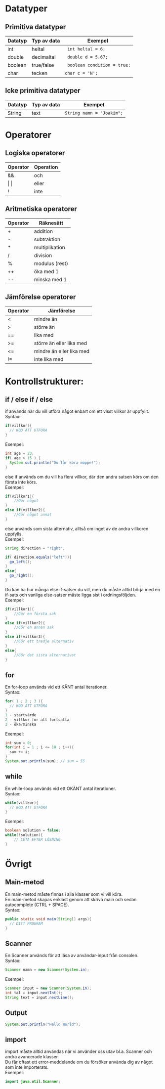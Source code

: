 # Datatyper
## Primitiva datatyper

Datatyp     |   Typ av data |Exempel
------------|---------|---------
int |  heltal | ``` int heltal = 6;```
double | decimaltal | ``` double d = 5.67;```
boolean | true/false | ``` boolean condition = true;```
char | tecken | ``` char c = 'N'; ```

## Icke primitiva datatyper
Datatyp     |   Typ av data |Exempel
------------|---------|---------
String |  text | ``` String namn = "Joakim"; ```


# Operatorer
## Logiska operatorer
Operator | Operation
---------|-----------
 && | och
\| \|| eller
! | inte

## Aritmetiska operatorer
Operator | Räknesätt
---------|-----------
\+ | addition
\- | subtraktion
\* | multiplikation
\/ | division
\% | modulus (rest)
\+\+ | öka med 1
\-\- | minska med 1

## Jämförelse operatorer
Operator | Jämförelse
---------|-----------
< | mindre än 
\> | större än
== | lika med
\>= | större än eller lika med
<= | mindre än eller lika med
!= | inte lika med

# Kontrollstrukturer:
## if / else if / else
if används när du vill utföra något enbart om ett visst villkor är uppfyllt. <br>
Syntax: 
```java
if(villkor){
  // KOD ATT UTFÖRA
}
```
Exempel:
```java
int age = 23;
if( age > 15 ) {
  System.out.println("Du får köra moppe!");
}
```

else if används om du vill ha flera villkor, där den andra satsen körs om den första inte körs. <br>
Exempel:
```java
if(villkor1){
    //Gör något
}
else if(villkor2){
    //Gör något annat
}
```

else används som sista alternativ, alltså om inget av de andra villkoren uppfylls. <br>
Exempel:
```java
String direction = "right";

if( direction.equals("left")){
  go_left();
}
else{
  go_right();
}
```

Du kan ha hur många else if-satser du vill, men du måste alltid börja med en if-sats och vanliga else-satser måste ligga sist i ordningsföljden. <br>
Exempel:
```java
if(villkor1){
    //Gör en första sak
}
else if(villkor2){
    //Gör en annan sak
}
else if(villkor3){
    //Gör ett tredje alternativ
}
else{
    //Gör det sista alternativet
}
```

## for
En for-loop används vid ett KÄNT antal iterationer. <br>
Syntax:
```java
for( 1 ; 2 ; 3 ){
  // KOD ATT UTFÖRA
}
1 - startvärde
2 - villkor för att fortsätta
3 - öka/minska
```
Exempel:
``` java
int sum = 0;
for(int i = 1 ; i <= 10 ; i++){
  sum += i;
}
System.out.println(sum); // sum = 55
```

## while
En while-loop används vid ett OKÄNT antal iterationer.<br>
Syntax:
```java
while(villkor){
  // KOD ATT UTFÖRA
}
```
Exempel:
``` java
boolean solution = false;
while(!solution){
	// LETA EFTER LÖSNING
}
```



# Övrigt

## Main-metod
En main-metod måste finnas i alla klasser som vi vill köra. <br>
En main-metod skapas enklast genom att skriva main och sedan autocomplete (CTRL + SPACE).<br>
Syntax:
```java
public static void main(String[] args){
  // DITT PROGRAM
}
```

## Scanner
En Scanner används för att läsa av användar-input från consolen.<br>
Syntax:
```java
Scanner namn = new Scanner(System.in);
```
Exempel:
```java
Scanner input = new Scanner(System.in);
int tal = input.nextInt();
String text = input.nextLine();
```

## Output
```java
System.out.println("Hello World");
```

## import
import måste alltid användas när vi använder oss utav bl.a. Scanner och andra avancerade klasser.<br>
Du får oftast ett error-meddelande om du försöker använda dig av något som inte importerats. <br>
Exempel:
```java
import java.util.Scanner;
```

